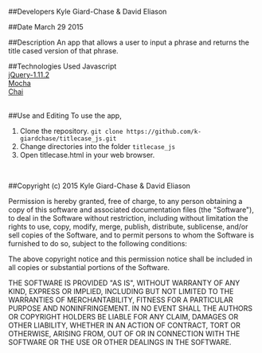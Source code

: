 ##Developers
Kyle Giard-Chase & David Eliason

##Date
March 29 2015

##Description
An app that allows a user to input a phrase and returns the title cased version of that phrase.

##Technologies Used
Javascript <br>
<a href='https://jquery.com/download/'>jQuery-1.11.2</a> <br>
<a href='http://mochajs.org/'>Mocha</a> <br>
<a href='http://chaijs.com/'>Chai</a><br><br>

##Use and Editing
To use the app, <br>
1. Clone the repository. `git clone https://github.com/k-giardchase/titlecase_js.git`<br>
2. Change directories into the folder `titlecase_js`<br>
3. Open titlecase.html in your web browser.
<br>


##Copyright (c) 2015 Kyle Giard-Chase & David Eliason

Permission is hereby granted, free of charge, to any person obtaining a copy
of this software and associated documentation files (the "Software"), to deal
in the Software without restriction, including without limitation the rights
to use, copy, modify, merge, publish, distribute, sublicense, and/or sell
copies of the Software, and to permit persons to whom the Software is
furnished to do so, subject to the following conditions:

The above copyright notice and this permission notice shall be included in
all copies or substantial portions of the Software.

THE SOFTWARE IS PROVIDED "AS IS", WITHOUT WARRANTY OF ANY KIND, EXPRESS OR
IMPLIED, INCLUDING BUT NOT LIMITED TO THE WARRANTIES OF MERCHANTABILITY,
FITNESS FOR A PARTICULAR PURPOSE AND NONINFRINGEMENT. IN NO EVENT SHALL THE
AUTHORS OR COPYRIGHT HOLDERS BE LIABLE FOR ANY CLAIM, DAMAGES OR OTHER
LIABILITY, WHETHER IN AN ACTION OF CONTRACT, TORT OR OTHERWISE, ARISING FROM,
OUT OF OR IN CONNECTION WITH THE SOFTWARE OR THE USE OR OTHER DEALINGS IN
THE SOFTWARE.
